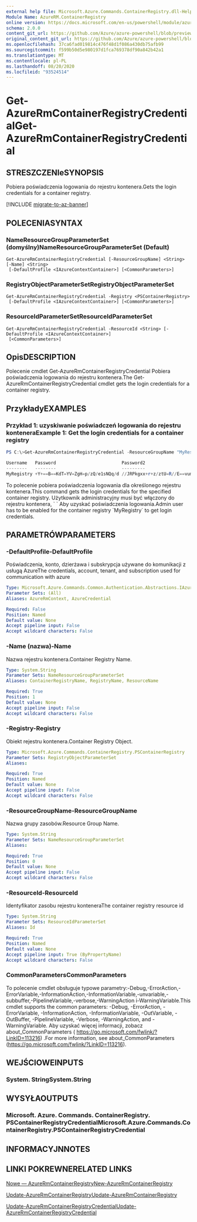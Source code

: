 ```yaml
---
external help file: Microsoft.Azure.Commands.ContainerRegistry.dll-Help.xml
Module Name: AzureRM.ContainerRegistry
online version: https://docs.microsoft.com/en-us/powershell/module/azurerm.containerregistry/get-azurermcontainerregistrycredential
schema: 2.0.0
content_git_url: https://github.com/Azure/azure-powershell/blob/preview/src/ResourceManager/ContainerRegistry/Commands.ContainerRegistry/help/Get-AzureRmContainerRegistryCredential.md
original_content_git_url: https://github.com/Azure/azure-powershell/blob/preview/src/ResourceManager/ContainerRegistry/Commands.ContainerRegistry/help/Get-AzureRmContainerRegistryCredential.md
ms.openlocfilehash: 37ca6fad019814c476f48d1f086a430db75afb99
ms.sourcegitcommit: f599b50d5e980197d1fca769378df90a842b42a1
ms.translationtype: MT
ms.contentlocale: pl-PL
ms.lasthandoff: 08/20/2020
ms.locfileid: "93524514"
---
```

# <span data-ttu-id="01576-101">Get-AzureRmContainerRegistryCredential</span><span class="sxs-lookup"><span data-stu-id="01576-101">Get-AzureRmContainerRegistryCredential</span></span>

## <span data-ttu-id="01576-102">STRESZCZENIe</span><span class="sxs-lookup"><span data-stu-id="01576-102">SYNOPSIS</span></span>
<span data-ttu-id="01576-103">Pobiera poświadczenia logowania do rejestru kontenera.</span><span class="sxs-lookup"><span data-stu-id="01576-103">Gets the login credentials for a container registry.</span></span>

[!INCLUDE [migrate-to-az-banner](../../includes/migrate-to-az-banner.md)]

## <span data-ttu-id="01576-104">POLECENIA</span><span class="sxs-lookup"><span data-stu-id="01576-104">SYNTAX</span></span>

### <span data-ttu-id="01576-105">NameResourceGroupParameterSet (domyślny)</span><span class="sxs-lookup"><span data-stu-id="01576-105">NameResourceGroupParameterSet (Default)</span></span>
```
Get-AzureRmContainerRegistryCredential [-ResourceGroupName] <String> [-Name] <String>
 [-DefaultProfile <IAzureContextContainer>] [<CommonParameters>]
```

### <span data-ttu-id="01576-106">RegistryObjectParameterSet</span><span class="sxs-lookup"><span data-stu-id="01576-106">RegistryObjectParameterSet</span></span>
```
Get-AzureRmContainerRegistryCredential -Registry <PSContainerRegistry>
 [-DefaultProfile <IAzureContextContainer>] [<CommonParameters>]
```

### <span data-ttu-id="01576-107">ResourceIdParameterSet</span><span class="sxs-lookup"><span data-stu-id="01576-107">ResourceIdParameterSet</span></span>
```
Get-AzureRmContainerRegistryCredential -ResourceId <String> [-DefaultProfile <IAzureContextContainer>]
 [<CommonParameters>]
```

## <span data-ttu-id="01576-108">Opis</span><span class="sxs-lookup"><span data-stu-id="01576-108">DESCRIPTION</span></span>
<span data-ttu-id="01576-109">Polecenie cmdlet Get-AzureRmContainerRegistryCredential Pobiera poświadczenia logowania do rejestru kontenera.</span><span class="sxs-lookup"><span data-stu-id="01576-109">The Get-AzureRmContainerRegistryCredential cmdlet gets the login credentials for a container registry.</span></span>

## <span data-ttu-id="01576-110">Przykłady</span><span class="sxs-lookup"><span data-stu-id="01576-110">EXAMPLES</span></span>

### <span data-ttu-id="01576-111">Przykład 1: uzyskiwanie poświadczeń logowania do rejestru kontenera</span><span class="sxs-lookup"><span data-stu-id="01576-111">Example 1: Get the login credentials for a container registry</span></span>
```powershell
PS C:\>Get-AzureRmContainerRegistryCredential -ResourceGroupName "MyResourceGroup" -Name "MyRegistry"

Username   Password                         Password2
--------   --------                         ---------
MyRegistry +Y+==B==KdT=YV=ZgH=p/zQ/e1sNQq/d //JRPkgxx+r+z/ztU=R//E==vum=pRKL
```

<span data-ttu-id="01576-112">To polecenie pobiera poświadczenia logowania dla określonego rejestru kontenera.</span><span class="sxs-lookup"><span data-stu-id="01576-112">This command gets the login credentials for the specified container registry.</span></span>
<span data-ttu-id="01576-113">Użytkownik administracyjny musi być włączony do rejestru kontenera, \` \` Aby uzyskać poświadczenia logowania.</span><span class="sxs-lookup"><span data-stu-id="01576-113">Admin user has to be enabled for the container registry \`MyRegistry\` to get login credentials.</span></span>

## <span data-ttu-id="01576-114">PARAMETRÓW</span><span class="sxs-lookup"><span data-stu-id="01576-114">PARAMETERS</span></span>

### <span data-ttu-id="01576-115">-DefaultProfile</span><span class="sxs-lookup"><span data-stu-id="01576-115">-DefaultProfile</span></span>
<span data-ttu-id="01576-116">Poświadczenia, konto, dzierżawa i subskrypcja używane do komunikacji z usługą Azure</span><span class="sxs-lookup"><span data-stu-id="01576-116">The credentials, account, tenant, and subscription used for communication with azure</span></span>

```yaml
Type: Microsoft.Azure.Commands.Common.Authentication.Abstractions.IAzureContextContainer
Parameter Sets: (All)
Aliases: AzureRmContext, AzureCredential

Required: False
Position: Named
Default value: None
Accept pipeline input: False
Accept wildcard characters: False
```

### <span data-ttu-id="01576-117">-Name (nazwa)</span><span class="sxs-lookup"><span data-stu-id="01576-117">-Name</span></span>
<span data-ttu-id="01576-118">Nazwa rejestru kontenera.</span><span class="sxs-lookup"><span data-stu-id="01576-118">Container Registry Name.</span></span>

```yaml
Type: System.String
Parameter Sets: NameResourceGroupParameterSet
Aliases: ContainerRegistryName, RegistryName, ResourceName

Required: True
Position: 1
Default value: None
Accept pipeline input: False
Accept wildcard characters: False
```

### <span data-ttu-id="01576-119">-Registry</span><span class="sxs-lookup"><span data-stu-id="01576-119">-Registry</span></span>
<span data-ttu-id="01576-120">Obiekt rejestru kontenera.</span><span class="sxs-lookup"><span data-stu-id="01576-120">Container Registry Object.</span></span>

```yaml
Type: Microsoft.Azure.Commands.ContainerRegistry.PSContainerRegistry
Parameter Sets: RegistryObjectParameterSet
Aliases:

Required: True
Position: Named
Default value: None
Accept pipeline input: False
Accept wildcard characters: False
```

### <span data-ttu-id="01576-121">-ResourceGroupName</span><span class="sxs-lookup"><span data-stu-id="01576-121">-ResourceGroupName</span></span>
<span data-ttu-id="01576-122">Nazwa grupy zasobów.</span><span class="sxs-lookup"><span data-stu-id="01576-122">Resource Group Name.</span></span>

```yaml
Type: System.String
Parameter Sets: NameResourceGroupParameterSet
Aliases:

Required: True
Position: 0
Default value: None
Accept pipeline input: False
Accept wildcard characters: False
```

### <span data-ttu-id="01576-123">-ResourceId</span><span class="sxs-lookup"><span data-stu-id="01576-123">-ResourceId</span></span>
<span data-ttu-id="01576-124">Identyfikator zasobu rejestru kontenera</span><span class="sxs-lookup"><span data-stu-id="01576-124">The container registry resource id</span></span>

```yaml
Type: System.String
Parameter Sets: ResourceIdParameterSet
Aliases: Id

Required: True
Position: Named
Default value: None
Accept pipeline input: True (ByPropertyName)
Accept wildcard characters: False
```

### <span data-ttu-id="01576-125">CommonParameters</span><span class="sxs-lookup"><span data-stu-id="01576-125">CommonParameters</span></span>
<span data-ttu-id="01576-126">To polecenie cmdlet obsługuje typowe parametry:-Debug,-ErrorAction,-ErrorVariable,-InformationAction,-InformationVariable,-unvariable,-subbuffer,-PipelineVariable,-verbose,-WarningAction i-WarningVariable.</span><span class="sxs-lookup"><span data-stu-id="01576-126">This cmdlet supports the common parameters: -Debug, -ErrorAction, -ErrorVariable, -InformationAction, -InformationVariable, -OutVariable, -OutBuffer, -PipelineVariable, -Verbose, -WarningAction, and -WarningVariable.</span></span> <span data-ttu-id="01576-127">Aby uzyskać więcej informacji, zobacz about_CommonParameters ( https://go.microsoft.com/fwlink/?LinkID=113216) .</span><span class="sxs-lookup"><span data-stu-id="01576-127">For more information, see about_CommonParameters (https://go.microsoft.com/fwlink/?LinkID=113216).</span></span>

## <span data-ttu-id="01576-128">WEJŚCIOWE</span><span class="sxs-lookup"><span data-stu-id="01576-128">INPUTS</span></span>

### <span data-ttu-id="01576-129">System. String</span><span class="sxs-lookup"><span data-stu-id="01576-129">System.String</span></span>

## <span data-ttu-id="01576-130">WYSYŁA</span><span class="sxs-lookup"><span data-stu-id="01576-130">OUTPUTS</span></span>

### <span data-ttu-id="01576-131">Microsoft. Azure. Commands. ContainerRegistry. PSContainerRegistryCredential</span><span class="sxs-lookup"><span data-stu-id="01576-131">Microsoft.Azure.Commands.ContainerRegistry.PSContainerRegistryCredential</span></span>

## <span data-ttu-id="01576-132">INFORMACYJN</span><span class="sxs-lookup"><span data-stu-id="01576-132">NOTES</span></span>

## <span data-ttu-id="01576-133">LINKI POKREWNE</span><span class="sxs-lookup"><span data-stu-id="01576-133">RELATED LINKS</span></span>

[<span data-ttu-id="01576-134">Nowe — AzureRmContainerRegistry</span><span class="sxs-lookup"><span data-stu-id="01576-134">New-AzureRmContainerRegistry</span></span>](New-AzureRmContainerRegistry.md)

[<span data-ttu-id="01576-135">Update-AzureRmContainerRegistry</span><span class="sxs-lookup"><span data-stu-id="01576-135">Update-AzureRmContainerRegistry</span></span>](Update-AzureRmContainerRegistry.md)

[<span data-ttu-id="01576-136">Update-AzureRmContainerRegistryCredential</span><span class="sxs-lookup"><span data-stu-id="01576-136">Update-AzureRmContainerRegistryCredential</span></span>](Update-AzureRmContainerRegistryCredential.md)

